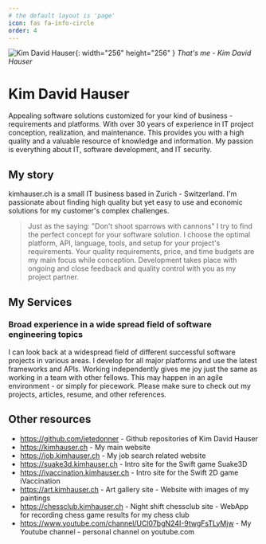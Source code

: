 ```yaml
---
# the default layout is 'page'
icon: fas fa-info-circle
order: 4
---
```


![Kim David Hauser](KimDavidHauserRound_326x326.png){: width="256" height="256" }
_That's me - Kim David Hauser_

# Kim David Hauser
Appealing software solutions customized for your kind of business - requirements and platforms. With over 30 years of experience in IT project conception, realization, and maintenance. This provides you with a high quality and a valuable resource of knowledge and information. My passion is everything about IT, software development, and IT security.

## My story
kimhauser.ch is a small IT business based in Zurich - Switzerland. I'm passionate about finding high quality but yet easy to use and economic solutions for my customer's complex challenges.

> Just as the saying: "Don't shoot sparrows with cannons" I try to find the perfect concept for your software solution. I choose the optimal platform, API, language, tools, and setup for your project's requirements. Your quality requirements, price, and time budgets are my main focus while conception. Development takes place with ongoing and close feedback and quality control with you as my project partner. 

## My Services
### Broad experience in a wide spread field of software engineering topics
I can look back at a widespread field of different successful software projects in various areas. I develop for all major platforms and use the latest frameworks and APIs. Working independently gives me joy just the same as working in a team with other fellows. This may happen in an agile environment - or simply for piecework. Please make sure to check out my projects, articles, resume, and other references.

## Other resources
- <https://github.com/jetedonner> - Github repositories of Kim David Hauser
- <https://kimhauser.ch> - My main website
- <https://job.kimhauser.ch> - My job search related website
- <https://suake3d.kimhauser.ch> - Intro site for the Swift game Suake3D
- <https://ivaccination.kimhauser.ch> - Intro site for the Swift 2D game iVaccination
- <https://art.kimhauser.ch> - Art gallery site - Website with images of my paintings
- <https://chessclub.kimhauser.ch> - Night shift chessclub site - WebApp for recording chess game results for my chess club
- <https://www.youtube.com/channel/UCl07bgN24I-9twgFsTLyMjw> - My Youtube channel - personal channel on youtube.com
<!-- - <http://covidfeedback.kimhauser.ch> - COVID-Feedback - Web tool for giving the Swiss government feedback about the COVID management -->